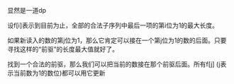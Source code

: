 显然是一道dp

设f[i]表示到目前为止，全部的合法子序列中最后一项的第i位为1的最大长度。

如果新读入的数的第j位为1，那么它肯定可以接在一个第j位为1的数的后面。只要寻找这样的“前驱”的长度最大值就好了。

找到一个合法的前驱，那么我们可以把当前的数接在那个前驱后面。所有f[j] (j表示当前数为1的数位)都可以用它更新